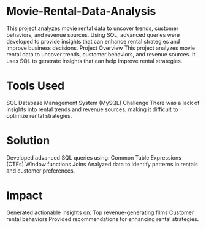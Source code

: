 # Movie-Rental-Data-Analysis
This project analyzes movie rental data to uncover trends, customer behaviors, and revenue sources. Using SQL, advanced queries were developed to provide insights that can enhance rental strategies and improve business decisions.
Project Overview
This project analyzes movie rental data to uncover trends, customer behaviors, and revenue sources. It uses SQL to generate insights that can help improve rental strategies.

# Tools Used
SQL
Database Management System (MySQL)
Challenge
There was a lack of insights into rental trends and revenue sources, making it difficult to optimize rental strategies.

# Solution
Developed advanced SQL queries using:
Common Table Expressions (CTEs)
Window functions
Joins
Analyzed data to identify patterns in rentals and customer preferences.

# Impact
Generated actionable insights on:
Top revenue-generating films
Customer rental behaviors
Provided recommendations for enhancing rental strategies.


